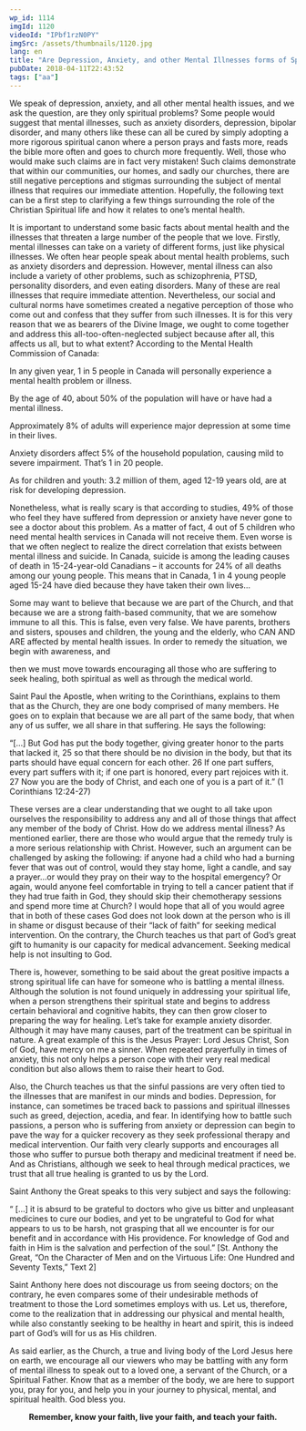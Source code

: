 ```yaml
---
wp_id: 1114
imgId: 1120
videoId: "IPbf1rzN0PY"
imgSrc: /assets/thumbnails/1120.jpg
lang: en
title: "Are Depression, Anxiety, and other Mental Illnesses forms of Spiritual problems?"
pubDate: 2018-04-11T22:43:52
tags: ["aa"]
---
```


<!-- page: 6 -->

<p>We speak of depression, anxiety, and all other mental health issues, and we ask the question, are they only spiritual problems? Some people would suggest that mental illnesses, such as anxiety disorders, depression, bipolar disorder, and many others like these can all be cured by simply adopting a more rigorous spiritual canon where a person prays and fasts more, reads the bible more often and goes to church more frequently. Well, those who would make such claims are in fact very mistaken! Such claims demonstrate that within our communities, our homes, and sadly our churches, there are still negative perceptions and stigmas surrounding the subject of mental illness that requires our immediate attention. Hopefully, the following text can be a first step to clarifying a few things surrounding the role of the Christian Spiritual life and how it relates to one’s mental health.</p>
<p>It is important to understand some basic facts about mental health and the illnesses that threaten a large number of the people that we love. Firstly, mental illnesses can take on a variety of different forms, just like physical illnesses. We often hear people speak about mental health problems, such as anxiety disorders and depression. However, mental illness can also include a variety of other problems, such as schizophrenia, PTSD, personality disorders, and even eating disorders. Many of these are real illnesses that require immediate attention. Nevertheless, our social and cultural norms have sometimes created a negative perception of those who come out and confess that they suffer from such illnesses. It is for this very reason that we as bearers of the Divine Image, we ought to come together and address this all-too-often-neglected subject because after all, this affects us all, but to what extent? According to the Mental Health Commission of Canada:</p>
<p>In any given year, 1 in 5 people in Canada will personally experience a mental health problem or illness.</p>
<p>By the age of 40, about 50% of the population will have or have had a mental illness.</p>
<p>Approximately 8% of adults will experience major depression at some time in their lives.</p>
<p>Anxiety disorders affect 5% of the household population, causing mild to severe impairment. That’s 1 in 20 people.</p>
<p>As for children and youth: 3.2 million of them, aged 12-19 years old, are at risk for developing depression.</p>
<p>Nonetheless, what is really scary is that according to studies, 49% of those who feel they have suffered from depression or anxiety have never gone to see a doctor about this problem. As a matter of fact, 4 out of 5 children who need mental health services in Canada will not receive them. Even worse is that we often neglect to realize the direct correlation that exists between mental illness and suicide. In Canada, suicide is among the leading causes of death in 15-24-year-old Canadians – it accounts for 24% of all deaths among our young people. This means that in Canada, 1 in 4 young people aged 15-24 have died because they have taken their own lives…</p>
<p>Some may want to believe that because we are part of the Church, and that because we are a strong faith-based community, that we are somehow immune to all this. This is false, even very false. We have parents, brothers and sisters, spouses and children, the young and the elderly, who CAN AND ARE affected by mental health issues. In order to remedy the situation, we begin with awareness, and</p>
<p>then we must move towards encouraging all those who are suffering to seek healing, both spiritual as well as through the medical world.</p>
<p>Saint Paul the Apostle, when writing to the Corinthians, explains to them that as the Church, they are one body comprised of many members. He goes on to explain that because we are all part of the same body, that when any of us suffer, we all share in that suffering. He says the following:</p>
<p>“[…] But God has put the body together, giving greater honor to the parts that lacked it, 25 so that there should be no division in the body, but that its parts should have equal concern for each other. 26 If one part suffers, every part suffers with it; if one part is honored, every part rejoices with it. 27 Now you are the body of Christ, and each one of you is a part of it.” (1 Corinthians 12:24-27)</p>
<p>These verses are a clear understanding that we ought to all take upon ourselves the responsibility to address any and all of those things that affect any member of the body of Christ. How do we address mental illness? As mentioned earlier, there are those who would argue that the remedy truly is a more serious relationship with Christ. However, such an argument can be challenged by asking the following: if anyone had a child who had a burning fever that was out of control, would they stay home, light a candle, and say a prayer…or would they pray on their way to the hospital emergency? Or again, would anyone feel comfortable in trying to tell a cancer patient that if they had true faith in God, they should skip their chemotherapy sessions and spend more time at Church? I would hope that all of you would agree that in both of these cases God does not look down at the person who is ill in shame or disgust because of their “lack of faith” for seeking medical intervention. On the contrary, the Church teaches us that part of God’s great gift to humanity is our capacity for medical advancement. Seeking medical help is not insulting to God.</p>
<p>There is, however, something to be said about the great positive impacts a strong spiritual life can have for someone who is battling a mental illness. Although the solution is not found uniquely in addressing your spiritual life, when a person strengthens their spiritual state and begins to address certain behavioral and cognitive habits, they can then grow closer to preparing the way for healing. Let’s take for example anxiety disorder. Although it may have many causes, part of the treatment can be spiritual in nature. A great example of this is the Jesus Prayer: Lord Jesus Christ, Son of God, have mercy on me a sinner. When repeated prayerfully in times of anxiety, this not only helps a person cope with their very real medical condition but also allows them to raise their heart to God.</p>
<p>Also, the Church teaches us that the sinful passions are very often tied to the illnesses that are manifest in our minds and bodies. Depression, for instance, can sometimes be traced back to passions and spiritual illnesses such as greed, dejection, acedia, and fear. In identifying how to battle such passions, a person who is suffering from anxiety or depression can begin to pave the way for a quicker recovery as they seek professional therapy and medical intervention. Our faith very clearly supports and encourages all those who suffer to pursue both therapy and medicinal treatment if need be. And as Christians, although we seek to heal through medical practices, we trust that all true healing is granted to us by the Lord.</p>
<p>Saint Anthony the Great speaks to this very subject and says the following:</p>
<p>“ […] it is absurd to be grateful to doctors who give us bitter and unpleasant medicines to cure our bodies, and yet to be ungrateful to God for what appears to us to be harsh, not grasping that all we encounter is for our benefit and in accordance with His providence. For knowledge of God and faith in Him is the salvation and perfection of the soul.” [St. Anthony the Great, “On the Character of Men and on the Virtuous Life: One Hundred and Seventy Texts,” Text 2]</p>
<p>Saint Anthony here does not discourage us from seeing doctors; on the contrary, he even compares some of their undesirable methods of treatment to those the Lord sometimes employs with us. Let us, therefore, come to the realization that in addressing our physical and mental health, while also constantly seeking to be healthy in heart and spirit, this is indeed part of God’s will for us as His children.</p>
<p>As said earlier, as the Church, a true and living body of the Lord Jesus here on earth, we encourage all our viewers who may be battling with any form of mental illness to speak out to a loved one, a servant of the Church, or a Spiritual Father. Know that as a member of the body, we are here to support you, pray for you, and help you in your journey to physical, mental, and spiritual health. God bless you.</p>
<p style="text-align: center;"><strong>Remember, know your faith, live your faith, and teach your faith.</strong></p>
